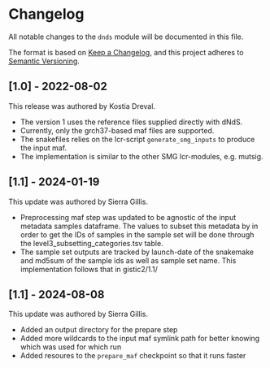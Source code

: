 # Changelog

All notable changes to the `dnds` module will be documented in this file.

The format is based on [Keep a Changelog](https://keepachangelog.com/en/1.0.0/),
and this project adheres to [Semantic Versioning](https://semver.org/spec/v2.0.0.html).

## [1.0] - 2022-08-02

This release was authored by Kostia Dreval.

- The version 1 uses the reference files supplied directly with dNdS.
- Currently, only the grch37-based maf files are supported.
- The snakefiles relies on the lcr-script `generate_smg_inputs` to produce the input maf.
- The implementation is similar to the other SMG lcr-modules, e.g. mutsig.

## [1.1] - 2024-01-19
This update was authored by Sierra Gillis.

- Preprocessing maf step was updated to be agnostic of the input metadata samples dataframe. The values to subset this metadata by in order to get the IDs of samples in the sample set will be done through the level3_subsetting_categories.tsv table.
- The sample set outputs are tracked by launch-date of the snakemake and md5sum of the sample ids as well as sample set name. This implementation follows that in gistic2/1.1/

## [1.1] - 2024-08-08
This update was authored by Sierra Gillis.

- Added an output directory for the prepare step
- Added more wildcards to the input maf symlink path for better knowing which was used for which run
- Added resoures to the `prepare_maf` checkpoint so that it runs faster